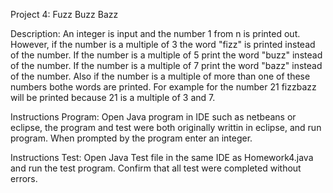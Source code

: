 Project 4: Fuzz Buzz Bazz

Description: An integer is input and the number 1 from n is printed out. However, if the number is a multiple of 3 the word "fizz" is printed instead of the number. If the number is a multiple of 5 print the word "buzz" instead of the number. If the number is a multiple of 7 print the word "bazz" instead of the number. 
Also if the number is a multiple of more than one of these numbers bothe words are printed. For example for the number 21 fizzbazz will be printed because 21 is a multiple of 3 and 7.

Instructions Program: Open Java program in IDE such as netbeans or eclipse, the program and test were both originally writtin in eclipse, and run program. When prompted by the program enter an integer.

Instructions Test: Open Java Test file in the same IDE as Homework4.java and run the test program. Confirm that all test were completed without errors.
